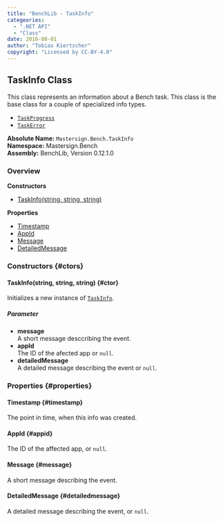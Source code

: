 ```yaml
---
title: "BenchLib - TaskInfo"
categeories:
  - ".NET API"
  - "Class"
date: 2016-08-01
author: "Tobias Kiertscher"
copyright: "Licensed by CC-BY-4.0"
---
```


## TaskInfo Class
This class represents an information about a Bench task. This class is the base class for a couple of specialized info types. 



*  [`TaskProgress`](/clr-api/mastersign-bench-taskprogress/)
*  [`TaskError`](/clr-api/mastersign-bench-taskerror/)



**Absolute Name:** `Mastersign.Bench.TaskInfo`  
**Namespace:** Mastersign.Bench  
**Assembly:** BenchLib, Version 0.12.1.0



### Overview
**Constructors**

* [TaskInfo(string, string, string)](#ctor)

**Properties**

* [Timestamp](#timestamp)
* [AppId](#appid)
* [Message](#message)
* [DetailedMessage](#detailedmessage)

### Constructors {#ctors}

#### TaskInfo(string, string, string) {#ctor}
Initializes a new instance of  [`TaskInfo`](/clr-api/mastersign-bench-taskinfo/). 

##### Parameter

* **message**  
  A short message desccribing the event.
* **appId**  
  The ID of the afected app or `null`.
* **detailedMessage**  
  A detailed message describing the event or `null`.

### Properties {#properties}

#### Timestamp {#timestamp}
The point in time, when this info was created. 

#### AppId {#appid}
The ID of the affected app, or `null`. 

#### Message {#message}
A short message describing the event. 

#### DetailedMessage {#detailedmessage}
A detailed message describing the event, or `null`. 

